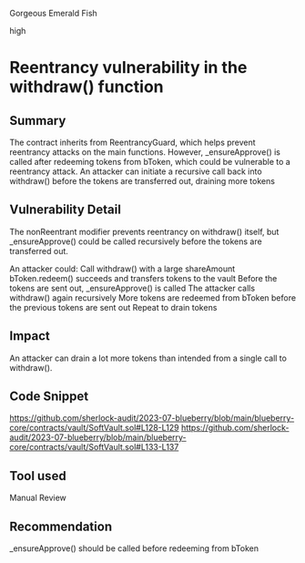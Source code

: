 Gorgeous Emerald Fish

high

# Reentrancy vulnerability in the withdraw() function
## Summary
The contract inherits from ReentrancyGuard, which helps prevent reentrancy attacks on the main functions. However, _ensureApprove() is called after redeeming tokens from bToken, which could be vulnerable to a reentrancy attack. An attacker can initiate a recursive call back into withdraw() before the tokens are transferred out, draining more tokens
## Vulnerability Detail
The nonReentrant modifier prevents reentrancy on withdraw() itself, but _ensureApprove() could be called recursively before the tokens are transferred out.

An attacker could:
Call withdraw() with a large shareAmount
bToken.redeem() succeeds and transfers tokens to the vault
Before the tokens are sent out, _ensureApprove() is called
The attacker calls withdraw() again recursively
More tokens are redeemed from bToken before the previous tokens are sent out
Repeat to drain tokens
## Impact
An attacker can drain a lot more tokens than intended from a single call to withdraw().
## Code Snippet
https://github.com/sherlock-audit/2023-07-blueberry/blob/main/blueberry-core/contracts/vault/SoftVault.sol#L128-L129
https://github.com/sherlock-audit/2023-07-blueberry/blob/main/blueberry-core/contracts/vault/SoftVault.sol#L133-L137

## Tool used

Manual Review

## Recommendation
_ensureApprove() should be called before redeeming from bToken
